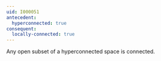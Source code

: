 ```yaml
---
uid: I000051
antecedent:
  hyperconnected: true
consequent:
  locally-connected: true
---
```

Any open subset of a hyperconnected space is connected.

